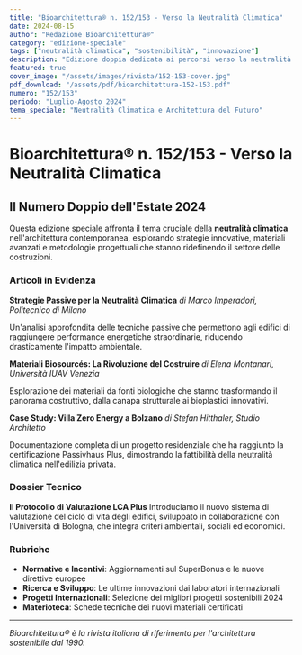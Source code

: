 ```yaml
---
title: "Bioarchitettura® n. 152/153 - Verso la Neutralità Climatica"
date: 2024-08-15
author: "Redazione Bioarchitettura®"
category: "edizione-speciale"
tags: ["neutralità climatica", "sostenibilità", "innovazione"]
description: "Edizione doppia dedicata ai percorsi verso la neutralità climatica nell'architettura contemporanea"
featured: true
cover_image: "/assets/images/rivista/152-153-cover.jpg"
pdf_download: "/assets/pdf/bioarchitettura-152-153.pdf"
numero: "152/153"
periodo: "Luglio-Agosto 2024"
tema_speciale: "Neutralità Climatica e Architettura del Futuro"
---
```


# Bioarchitettura® n. 152/153 - Verso la Neutralità Climatica

## Il Numero Doppio dell'Estate 2024

Questa edizione speciale affronta il tema cruciale della **neutralità climatica** nell'architettura contemporanea, esplorando strategie innovative, materiali avanzati e metodologie progettuali che stanno ridefinendo il settore delle costruzioni.

### Articoli in Evidenza

**Strategie Passive per la Neutralità Climatica**
*di Marco Imperadori, Politecnico di Milano*

Un'analisi approfondita delle tecniche passive che permettono agli edifici di raggiungere performance energetiche straordinarie, riducendo drasticamente l'impatto ambientale.

**Materiali Biosourcés: La Rivoluzione del Costruire**
*di Elena Montanari, Università IUAV Venezia*

Esplorazione dei materiali da fonti biologiche che stanno trasformando il panorama costruttivo, dalla canapa strutturale ai bioplastici innovativi.

**Case Study: Villa Zero Energy a Bolzano**
*di Stefan Hitthaler, Studio Architetto*

Documentazione completa di un progetto residenziale che ha raggiunto la certificazione Passivhaus Plus, dimostrando la fattibilità della neutralità climatica nell'edilizia privata.

### Dossier Tecnico

**Il Protocollo di Valutazione LCA Plus**
Introduciamo il nuovo sistema di valutazione del ciclo di vita degli edifici, sviluppato in collaborazione con l'Università di Bologna, che integra criteri ambientali, sociali ed economici.

### Rubriche

- **Normative e Incentivi**: Aggiornamenti sul SuperBonus e le nuove direttive europee
- **Ricerca e Sviluppo**: Le ultime innovazioni dai laboratori internazionali  
- **Progetti Internazionali**: Selezione dei migliori progetti sostenibili 2024
- **Materioteca**: Schede tecniche dei nuovi materiali certificati

---

*Bioarchitettura® è la rivista italiana di riferimento per l'architettura sostenibile dal 1990.*